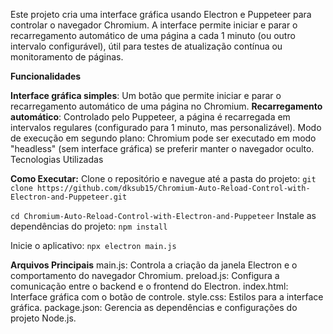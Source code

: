 Este projeto cria uma interface gráfica usando Electron e Puppeteer para controlar o navegador Chromium. A interface permite iniciar e parar o recarregamento automático de uma página a cada 1 minuto (ou outro intervalo configurável), útil para testes de atualização contínua ou monitoramento de páginas.

**Funcionalidades**

**Interface gráfica simples**:
Um botão que permite iniciar e parar o recarregamento automático de uma página no Chromium.
**Recarregamento automático**:
Controlado pelo Puppeteer, a página é recarregada em intervalos regulares (configurado para 1 minuto, mas personalizável).
Modo de execução em segundo plano: Chromium pode ser executado em modo "headless" (sem interface gráfica) se preferir manter o navegador oculto.
Tecnologias Utilizadas

**Como Executar:**
Clone o repositório e navegue até a pasta do projeto:
`git clone https://github.com/dksub15/Chromium-Auto-Reload-Control-with-Electron-and-Puppeteer.git`

`cd Chromium-Auto-Reload-Control-with-Electron-and-Puppeteer`
Instale as dependências do projeto:
`npm install`

Inicie o aplicativo:
`npx electron main.js`


**Arquivos Principais**
main.js: Controla a criação da janela Electron e o comportamento do navegador Chromium.
preload.js: Configura a comunicação entre o backend e o frontend do Electron.
index.html: Interface gráfica com o botão de controle.
style.css: Estilos para a interface gráfica.
package.json: Gerencia as dependências e configurações do projeto Node.js.
